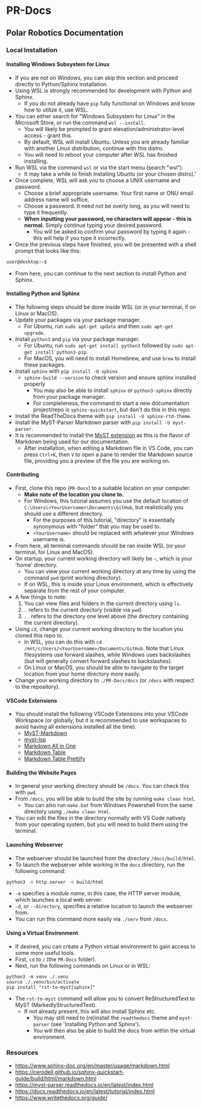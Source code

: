 # PR-Docs
## Polar Robotics Documentation
### Local Installation
#### Installing Windows Subsystem for Linux
- If you are not on Windows, you can skip this section and proceed directly to Python/Sphinx installation.
- Using WSL is strongly recommended for development with Python and Sphinx.
	- If you do not already have `pip` fully functional on Windows and know how to utilize it, use WSL.
- You can either search for "Windows Subsystem for Linux" in the Microsoft Store, or run the command `wsl --install`.
	- You will likely be prompted to grant elevation/administrator-level access - grant this.
	- By default, WSL will install Ubuntu. Unless you are already familiar with another Linux distribution, continue with this distro.
	- You will need to reboot your computer after WSL has finished installing.
- Run WSL via the command `wsl` or via the start menu (search "wsl").
	- It may take a while to finish installing Ubuntu (or your chosen distro).'
- Once complete, WSL will ask you to choose a UNIX username and password.
	- Choose a brief appropriate username. Your first name or ONU email address name will suffice.
	- Choose a password. It need not be overly long, as you will need to type it frequently.
	- **When inputting your password, no characters will appear - this is normal.** Simply continue typing your desired password.
		- You will be asked to confirm your password by typing it again - this will help if you type it incorrectly.
- Once the previous steps have finished, you will be presented with a shell prompt that looks like this:

```sh
user@desktop:~$
```

- From here, you can continue to the next section to install Python and Sphinx.

#### Installing Python and Sphinx
- The following steps should be done inside WSL (or in your terminal, if on Linux or MacOS).
- Update your packages via your package manager.
	- For Ubuntu, run `sudo apt-get update` and then `sudo apt-get upgrade`.
- Install `python3` and `pip` via your package manager.
	- For Ubuntu, run `sudo apt-get install python3` followed by `sudo apt-get install python3-pip`.
	- For MacOS, you will need to install Homebrew, and use `brew` to install these packages.
- Install `sphinx` with `pip install -U sphinx`
	- `sphinx-build --version` to check version and ensure sphinx installed properly
		- You may also be able to install `sphinx` or `python3-sphinx` directly from your package manager.
		- For completeness, the command to start a new documentation project/repo is `sphinx-quickstart`, but don't do this in this repo.
- Install the ReadTheDocs theme with `pip install -U sphinx-rtd-theme`.
- Install the MyST-Parser Markdown parser with `pip install -U myst-parser`.
- It is recommended to install the [MyST extension](https://marketplace.visualstudio.com/items?itemName=ExecutableBookProject.myst-highlight) as this is the flavor of Markdown being used for our documentation.
	- After installation, when editing a Markdown file in VS Code, you can press `Ctrl+K`, then `V` to open a pane to render the Markdown source file, providing you a preview of the file you are working on.

#### Contributing
- First, clone this repo (`PR-Docs`) to a suitable location on your computer. 
	- **Make note of the location you clone to.** 
	- For Windows, this tutorial assumes you use the default location of `C:\Users\<YourUsername>\Documents\GitHub`, but realistically you should use a different directory.
		- For the purposes of this tutorial, "directory" is essentially synonymous with "folder" that you may be used to.
		- `<YourUsername>` should be replaced with whatever your Windows username is.
- From here, all terminal commands should be ran inside WSL (or your terminal, for Linux and MacOS).
- On startup, your current working directory will likely be `~`, which is your 'home' directory.
	- You can view your current working directory at any time by using the command `pwd` (print working directory).
	- If on WSL, this is inside your Linux environment, which is effectively separate from the rest of your computer.
- A few things to note:
	1. You can view files and folders in the current directory using `ls`.
	2. `.` refers to the current directory (visible via `pwd`)
	3. `..` refers to the directory one level above (the directory containing the current directory).
- Using `cd`, change your current working directory to the location you cloned this repo to.
	- In WSL, you can do this with `cd /mnt/c/Users/<YourUsername>/Documents/GitHub`. Note that Linux filesystems use forward slashes, while Windows uses backslashes (but will generally convert forward slashes to backslashes).
	- On Linux or MacOS, you should be able to navigate to the target location from your home directory more easily.
- Change your working directory to `./PR-Docs/docs` (or `/docs` with respect to the repository).

#### VSCode Extensions
- You should install the following VSCode Extensions into your VSCode Workspace (or globally, but it is recommended to use workspaces to avoid having all extensions installed all the time).
	- [MyST-Markdown](https://marketplace.visualstudio.com/items?itemName=ExecutableBookProject.myst-highlight)
	- [myst-lsp](https://marketplace.visualstudio.com/items?itemName=chrisjsewell.myst-lsp)
	- [Markdown All in One](https://marketplace.visualstudio.com/items?itemName=yzhang.markdown-all-in-one)
	- [Markdown Table](https://marketplace.visualstudio.com/items?itemName=TakumiI.markdowntable)
	- [Markdown Table Prettify](https://marketplace.visualstudio.com/items?itemName=darkriszty.markdown-table-prettify)

#### Building the Website Pages
- In general your working directory should be `/docs`. You can check this with `pwd`.
- From `/docs`, you will be able to build the site by running `make clean html`.
	- You can also run `make.bat` from Windows Powershell from the same directory using `./make clean html`.
- You can edit the files in the directory normally with VS Code natively from your operating system, but you will need to build them using the terminal.

#### Launching Webserver
- The webserver should be launched from the directory `/docs/build/html`.
- To launch the webserver while working in the `docs` directory, run the following command:
```sh
python3 -m http.server -d build/html
```
- `-m` specifies a *module name*, in this case, the HTTP server module, which launches a local web server.
- `-d`, or `--directory`, specifies a relative location to launch the webserver from.
- You can run this command more easily via `./serv` from `/docs`.

#### Using a Virtual Environment
- If desired, you can create a Python virtual environment to gain access to some more useful tools.
- First, `cd` to `/` (the `PR-Docs` folder).
- Next, run the following commands on Linux or in WSL:

```
python3 -m venv ./.venv
source ./.venv/bin/activate
pip install "rst-to-myst[sphinx]"
```

- The `rst-to-myst` command will allow you to convert ReStructuredText to MyST (MarkedlyStructuredTest).
	- If not already present, this will also install Sphinx etc.
		- You may still need to (re)install the `readthedocs` theme and `myst-parser` (see 'Installing Python and Sphinx').
		- You will then also be able to build the docs from within the virtual environment.

### Resources
- https://www.sphinx-doc.org/en/master/usage/markdown.html
- https://cerodell.github.io/sphinx-quickstart-guide/build/html/markdown.html
- https://myst-parser.readthedocs.io/en/latest/index.html
- https://docs.readthedocs.io/en/latest/tutorial/index.html
- https://www.writethedocs.org/guide/